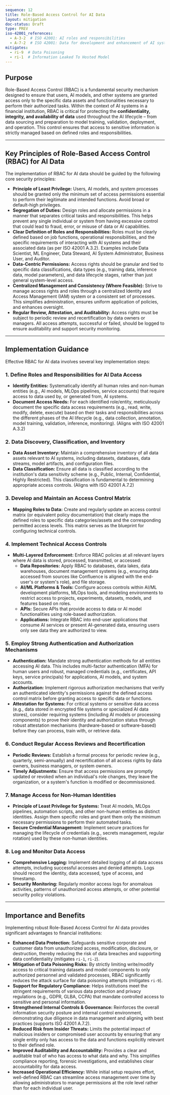 ```yaml
---
sequence: 12
title: Role-Based Access Control for AI Data
layout: mitigation
doc-status: Draft
type: PREV
iso-42001_references:
  - A-3-2  # ISO 42001: AI roles and responsibilities
  - A-7-2  # ISO 42001: Data for development and enhancement of AI system
mitigates:
  - ri-9  # Data Poisoning
  - ri-1  # Information Leaked To Hosted Model
---
```


## Purpose

Role-Based Access Control (RBAC) is a fundamental security mechanism designed to ensure that users, AI models, and other systems are granted access only to the specific data assets and functionalities necessary to perform their authorized tasks. Within the context of AI systems in a financial institution, RBAC is critical for protecting the **confidentiality, integrity, and availability of data** used throughout the AI lifecycle – from data sourcing and preparation to model training, validation, deployment, and operation. This control ensures that access to sensitive information is strictly managed based on defined roles and responsibilities.

---
## Key Principles of Role-Based Access Control (RBAC) for AI Data

The implementation of RBAC for AI data should be guided by the following core security principles:

* **Principle of Least Privilege:** Users, AI models, and system processes should be granted only the minimum set of access permissions essential to perform their legitimate and intended functions. Avoid broad or default-high privileges.
* **Segregation of Duties:** Design roles and allocate permissions in a manner that separates critical tasks and responsibilities. This helps prevent any single individual or system from having excessive control that could lead to fraud, error, or misuse of data or AI capabilities.
* **Clear Definition of Roles and Responsibilities:** Roles must be clearly defined based on job functions, operational responsibilities, and the specific requirements of interacting with AI systems and their associated data (as per ISO 42001 A.3.2). Examples include Data Scientist, ML Engineer, Data Steward, AI System Administrator, Business User, and Auditor.
* **Data-Centric Permissions:** Access rights should be granular and tied to specific data classifications, data types (e.g., training data, inference data, model parameters), and data lifecycle stages, rather than just general system-level access.
* **Centralized Management and Consistency (Where Feasible):** Strive to manage access rights and roles through a centralized Identity and Access Management (IAM) system or a consistent set of processes. This simplifies administration, ensures uniform application of policies, and enhances oversight.
* **Regular Review, Attestation, and Auditability:** Access rights must be subject to periodic review and recertification by data owners or managers. All access attempts, successful or failed, should be logged to ensure auditability and support security monitoring.

---
## Implementation Guidance

Effective RBAC for AI data involves several key implementation steps:

### 1. Define Roles and Responsibilities for AI Data Access
* **Identify Entities:** Systematically identify all human roles and non-human entities (e.g., AI models, MLOps pipelines, service accounts) that require access to data used by, or generated from, AI systems.
* **Document Access Needs:** For each identified role/entity, meticulously document the specific data access requirements (e.g., read, write, modify, delete, execute) based on their tasks and responsibilities across the different phases of the AI lifecycle (e.g., data collection, annotation, model training, validation, inference, monitoring). (Aligns with ISO 42001 A.3.2)

### 2. Data Discovery, Classification, and Inventory
* **Data Asset Inventory:** Maintain a comprehensive inventory of all data assets relevant to AI systems, including datasets, databases, data streams, model artifacts, and configuration files.
* **Data Classification:** Ensure all data is classified according to the institution's data sensitivity scheme (e.g., Public, Internal, Confidential, Highly Restricted). This classification is fundamental to determining appropriate access controls. (Aligns with ISO 42001 A.7.2)

### 3. Develop and Maintain an Access Control Matrix
* **Mapping Roles to Data:** Create and regularly update an access control matrix (or equivalent policy documentation) that clearly maps the defined roles to specific data categories/assets and the corresponding permitted access levels. This matrix serves as the blueprint for configuring technical controls.

### 4. Implement Technical Access Controls
* **Multi-Layered Enforcement:** Enforce RBAC policies at all relevant layers where AI data is stored, processed, transmitted, or accessed:
    * **Data Repositories:** Apply RBAC to databases, data lakes, data warehouses, document management systems (e.g., ensuring data accessed from sources like Confluence is aligned with the end-user's or system's role), and file storage.
    * **AI/ML Platforms & Tools:** Configure access controls within AI/ML development platforms, MLOps tools, and modeling environments to restrict access to projects, experiments, datasets, models, and features based on roles.
    * **APIs:** Secure APIs that provide access to data or AI model functionalities using role-based authorization.
    * **Applications:** Integrate RBAC into end-user applications that consume AI services or present AI-generated data, ensuring users only see data they are authorized to view.

### 5. Employ Strong Authentication and Authorization Mechanisms
* **Authentication:** Mandate strong authentication methods for all entities accessing AI data. This includes multi-factor authentication (MFA) for human users and robust, managed credentials (e.g., certificates, API keys, service principals) for applications, AI models, and system accounts.
* **Authorization:** Implement rigorous authorization mechanisms that verify an authenticated identity's permissions against the defined access control matrix before granting access to specific data or functions.
* **Attestation for Systems:** For critical systems or sensitive data access (e.g., data stored in encrypted file systems or specialized AI data stores), consider requiring systems (including AI models or processing components) to prove their identity and authorization status through robust attestation mechanisms (hardware-based or software-based) before they can process, train with, or retrieve data.

### 6. Conduct Regular Access Reviews and Recertification
* **Periodic Reviews:** Establish a formal process for periodic review (e.g., quarterly, semi-annually) and recertification of all access rights by data owners, business managers, or system owners.
* **Timely Adjustments:** Ensure that access permissions are promptly updated or revoked when an individual's role changes, they leave the organization, or a system's function is modified or decommissioned.

### 7. Manage Access for Non-Human Identities
* **Principle of Least Privilege for Systems:** Treat AI models, MLOps pipelines, automation scripts, and other non-human entities as distinct identities. Assign them specific roles and grant them only the minimum necessary permissions to perform their automated tasks.
* **Secure Credential Management:** Implement secure practices for managing the lifecycle of credentials (e.g., secrets management, regular rotation) used by these non-human identities.

### 8. Log and Monitor Data Access
* **Comprehensive Logging:** Implement detailed logging of all data access attempts, including successful accesses and denied attempts. Logs should record the identity, data accessed, type of access, and timestamp.
* **Security Monitoring:** Regularly monitor access logs for anomalous activities, patterns of unauthorized access attempts, or other potential security policy violations.

---
## Importance and Benefits

Implementing robust Role-Based Access Control for AI data provides significant advantages to financial institutions:

* **Enhanced Data Protection:**  Safeguards sensitive corporate and customer data from unauthorized access, modification, disclosure, or destruction, thereby reducing the risk of data breaches and supporting data confidentiality (mitigates `ri-1`, `ri-2`).
* **Mitigation of Data Poisoning Risks:**  By strictly limiting write/modify access to critical training datasets and model components to only authorized personnel and validated processes, RBAC significantly reduces the attack surface for data poisoning attempts (mitigates `ri-9`).
* **Support for Regulatory Compliance:**  Helps institutions meet the stringent requirements of various data protection and privacy regulations (e.g., GDPR, GLBA, CCPA) that mandate controlled access to sensitive and personal information.
* **Strengthened Internal Controls & Governance:**  Reinforces the overall information security posture and internal control environment, demonstrating due diligence in data management and aligning with best practices (supports ISO 42001 A.7.2).
* **Reduced Risk from Insider Threats:**  Limits the potential impact of malicious insiders or compromised user accounts by ensuring that any single entity only has access to the data and functions explicitly relevant to their defined role.
* **Improved Auditability and Accountability:**  Provides a clear and auditable trail of who has access to what data and why. This simplifies compliance reporting, forensic investigations, and establishes clear accountability for data access.
* **Increased Operational Efficiency:**  While initial setup requires effort, well-defined RBAC can streamline access management over time by allowing administrators to manage permissions at the role level rather than for each individual user.
